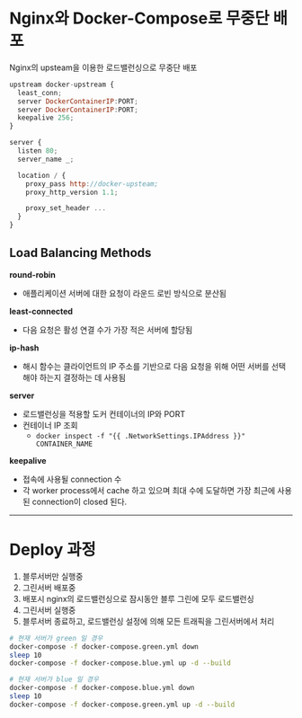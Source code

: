 # Nginx와 Docker-Compose로 무중단 배포

Nginx의 upsteam을 이용한 로드밸런싱으로 무중단 배포

```javascript
upstream docker-upstream {
  least_conn;
  server DockerContainerIP:PORT;
  server DockerContainerIP:PORT;
  keepalive 256;
}

server {
  listen 80;
  server_name _;

  location / {
    proxy_pass http://docker-upsteam;
    proxy_http_version 1.1;

    proxy_set_header ...
  }
}
```

## Load Balancing Methods

**round-robin**  
- 애플리케이션 서버에 대한 요청이 라운드 로빈 방식으로 분산됨  

**least-connected**  
- 다음 요청은 활성 연결 수가 가장 적은 서버에 할당됨  

**ip-hash**  
- 해시 함수는 클라이언트의 IP 주소를 기반으로 다음 요청을 위해 어떤 서버를 선택해야 하는지 결정하는 데 사용됨

**server**  
- 로드밸런싱을 적용할 도커 컨테이너의 IP와 PORT  
- 컨테이너 IP 조회  
  - `docker inspect -f "{{ .NetworkSettings.IPAddress }}" CONTAINER_NAME`

**keepalive**  
- 접속에 사용될 connection 수  
- 각 worker process에서 cache 하고 있으며 최대 수에 도달하면 가장 최근에 사용된 connection이 closed 된다.

---
# Deploy 과정

1. 블루서버만 실행중
2. 그린서버 배포중
3. 배포시 nginx의 로드밸런싱으로 잠시동안 블루 그린에 모두 로드밸런싱
4. 그린서버 실행중
5. 블루서버 종료하고, 로드밸런싱 설정에 의해 모든 트래픽을 그린서버에서 처리

```bash
# 현재 서버가 green 일 경우
docker-compose -f docker-compose.green.yml down
sleep 10
docker-compose -f docker-compose.blue.yml up -d --build

# 현재 서버가 blue 일 경우
docker-compose -f docker-compose.blue.yml down
sleep 10
docker-compose -f docker-compose.green.yml up -d --build
```
